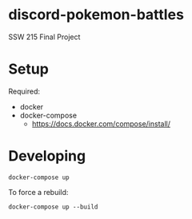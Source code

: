 # discord-pokemon-battles

SSW 215 Final Project

# Setup

Required:
- docker
- docker-compose
  - https://docs.docker.com/compose/install/

# Developing

```
docker-compose up
```

To force a rebuild:

```
docker-compose up --build
```
